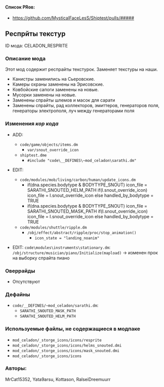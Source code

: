 

#### Список PRов:

- https://github.com/MysticalFaceLesS/Shiptest/pulls/#####
<!--
  Ссылки на PRы, связанные с модом:
  - Создание
  - Большие изменения
-->

<!-- Название мода. Не важно на русском или на английском. -->
## Респрйты текстур

ID мода: CELADON_RESPRITE
<!--
  Название модпака прописными буквами, СОЕДИНЁННЫМИ_ПОДЧЁРКИВАНИЕМ,
  которое ты будешь использовать для обозначения файлов.
-->

### Описание мода

Этот мод содержит респрайты текстурок. Заменяет текстуры на наши.
- Канистры заменились на Сьеровские.
- Камеры охраны заменены на Эрисовские.
- Ковбойские сапоги заменены на новые.
- Мусорки заменены на новые.
- Заменены спрайты шлемов и масок для сарати
- Заменены спрайты, рад коллекторов, эмиттеров, генераторов поля, генераторы электрополя, луч между генераторами поля
<!--
  Что он делает, что добавляет: что, куда, зачем и почему - всё здесь.
  А также любая полезная информация.
-->

### Изменения *кор кода*

- ADD:
  - `code/game/objects/items.dm`
    - `var/snout_override_icon`
  - `shiptest.dme`
    - `#include "code\__DEFINES\~mod_celadon\sarathi.dm"`
- EDIT:
  - `code/modules/mob/living/carbon/human/update_icons.dm`
    - if(dna.species.bodytype & BODYTYPE_SNOUT)
			icon_file = SARATHI_SNOUTED_HELM_PATH
			if(I.snout_override_icon)
				icon_file = I.snout_override_icon
			else
				handled_by_bodytype = TRUE
	- if(dna.species.bodytype & BODYTYPE_SNOUT)
				icon_file = SARATHI_SNOUTED_MASK_PATH
				if(I.snout_override_icon)
					icon_file = I.snout_override_icon
			else
				handled_by_bodytype = TRUE
  - `code/modules/shuttle/ripple.dm`
    - `/obj/effect/abstract/ripple/proc/stop_animation()`
	   - `icon_state = "landing_noanim"`

- EDIT: `code\modules\instruments\stationary.dm`: `/obj/structure/musician/piano/Initialize(mapload)` -> изменен прок на выборку спрайта пиано
<!--
  Если вы редактировали какие-либо процедуры или переменные в кор коде,
  они должны быть указаны здесь.
  Нужно указать и файл, и процедуры/переменные.

  Изменений нет - напиши "Отсутствуют"
-->

### Оверрайды

- Отсутствуют
<!--
  Если ты добавлял новый модульный оверрайд, его нужно указать здесь.
  Здесь указываются оверрайды в твоём моде и папке `_master_files`

  Изменений нет - напиши "Отсутствуют"
-->

### Дефайны

- `code/__DEFINES/~mod_celadon/sarathi.dm`:
  - `SARATHI_SNOUTED_MASK_PATH`
  - `SARATHI_SNOUTED_HELM_PATH`
<!--
  Если требовалось добавить какие-либо дефайны, укажи файлы,
  в которые ты их добавил, а также перечисли имена.
  И то же самое, если ты используешь дефайны, определённые другим модом.

  Не используешь - напиши "Отсутствуют"
-->

### Используемые файлы, не содержащиеся в модпаке

- `mod_celadon/_storge_icons/icons/resprite`
- `mod_celadon/_storge_icons/icons/helms_snouted.dmi`
- `mod_celadon/_storge_icons/icons/mask_snouted.dmi`
- `mod_celadon/_storge_icons/icons`
<!--
  Будь то немодульный файл или модульный файл, который не содержится в папке,
  принадлежащей этому конкретному моду, он должен быть упомянут здесь.
  Хорошими примерами являются иконки или звуки, которые используются одновременно
  несколькими модулями, или что-либо подобное.
-->

### Авторы:

MrCat15352, Yata9arsu, Kottason, RalseiDreemuurr
<!--
  Здесь находится твой никнейм
  Если работал совместно - никнеймы тех, кто помогал.
  В случае порта чего-либо должна быть ссылка на источник.
-->
